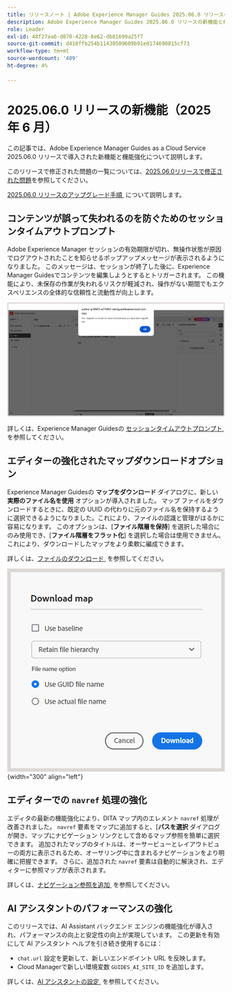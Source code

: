 ```yaml
---
title: リリースノート | Adobe Experience Manager Guides 2025.06.0 リリースの新機能
description: Adobe Experience Manager Guides 2025.06.0 リリースの新機能と機能強化について説明します
role: Leader
exl-id: 48f27aa6-d870-4228-8e62-db81699a25f7
source-git-commit: d418ffb254b11430509609b91e0174690815cf73
workflow-type: tm+mt
source-wordcount: '409'
ht-degree: 4%

---
```


# 2025.06.0 リリースの新機能（2025 年 6 月）

この記事では、Adobe Experience Manager Guides as a Cloud Service 2025.06.0 リリースで導入された新機能と機能強化について説明します。

このリリースで修正された問題の一覧については、[2025.06.0リリースで修正された問題](fixed-issues-2025-06-0.md)を参照してください。

[2025.06.0 リリースのアップグレード手順 &#x200B;](../release-info/upgrade-instructions-2025-06-0.md) について説明します。

## コンテンツが誤って失われるのを防ぐためのセッションタイムアウトプロンプト

Adobe Experience Manager セッションの有効期限が切れ、無操作状態が原因でログアウトされたことを知らせるポップアップメッセージが表示されるようになりました。 このメッセージは、セッションが終了した後に、Experience Manager Guidesでコンテンツを編集しようとするとトリガーされます。 この機能により、未保存の作業が失われるリスクが軽減され、操作がない期間でもエクスペリエンスの全体的な信頼性と流動性が向上します。

![](assets/sign-out-prompt.png)

詳しくは、Experience Manager Guidesの [&#x200B; セッションタイムアウトプロンプト &#x200B;](../user-guide/session-timeout-prompt.md) を参照してください。

## エディターの強化されたマップダウンロードオプション

Experience Manager Guidesの **マップをダウンロード** ダイアログに、新しい **実際のファイル名を使用** オプションが導入されました。 マップ ファイルをダウンロードするときに、既定の UUID の代わりに元のファイル名を保持するように選択できるようになりました。これにより、ファイルの認識と管理がはるかに容易になります。 このオプションは、[**ファイル階層を保持**] を選択した場合にのみ使用でき、[**ファイル階層をフラット化**] を選択した場合は使用できません。これにより、ダウンロードしたマップをより柔軟に編成できます。

詳しくは、[&#x200B; ファイルのダウンロード &#x200B;](../user-guide/authoring-download-assets.md#download-a-dita-map-file-from-the-editor) を参照してください。

![](assets/download-map-dialog-new.png){width="300" align="left"}


## エディターでの `navref` 処理の強化

エディタの最新の機能強化により、DITA マップ内のエレメント `navref` 処理が改善されました。 `navref` 要素をマップに追加すると、&lbrack;**パスを選択** ダイアログが開き、マップにナビゲーション リンクとして含めるマップ参照を簡単に選択できます。 追加されたマップのタイトルは、オーサービューとレイアウトビューの両方に表示されるため、オーサリング中に含まれるナビゲーションをより明確に把握できます。  さらに、追加された `navref` 要素は自動的に解決され、エディターに参照マップが表示されます。

詳しくは、[&#x200B; ナビゲーション参照を追加 &#x200B;](../user-guide/map-editor-other-features.md#add-navigation-references) を参照してください。

## AI アシスタントのパフォーマンスの強化

このリリースでは、AI Assistant バックエンド エンジンの機能強化が導入され、パフォーマンスの向上と安定性の向上が実現しています。 この更新を有効にして AI アシスタント ヘルプを引き続き使用するには：

- `chat.url` 設定を更新して、新しいエンドポイント URL を反映します。
- Cloud Managerで新しい環境変数 `GUIDES_AI_SITE_ID` を追加します。

詳しくは、[AI アシスタントの設定 &#x200B;](../cs-install-guide/conf-smart-suggestions.md) を参照してください。


